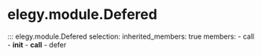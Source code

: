 # elegy.module.Defered

::: elegy.module.Defered
    selection:
        inherited_members: true
        members:
            - call
            - __init__
            - __call__
            - defer